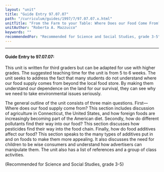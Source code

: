 ```yaml
---
layout: "unit"
title: "Guide Entry 97.07.07"
path: "/curriculum/guides/1997/7/97.07.07.x.html"
unitTitle: "From the Farm to your Table: Where Does our Food Come From?"
unitAuthor: "Roberta A. Mazzucco"
keywords: ""
recommendedFor: "Recommended for Science and Social Studies, grade 3-5"
---
```

<body>
<hr/>
<h4>
Guide Entry to 97.07.07:
</h4>
This unit is written for third graders but can be adapted for use with higher grades. The suggested teaching time for the unit is from 5 to 6 weeks. The unit seeks to address the fact that many students do not understand where our food supply comes from beyond the local food store. By making them understand our dependence on the land for our survival, they can see why we need to take environmental issues seriously.
<p>
The general outline of the unit consists of three main questions. First—Where does our food supply come from? This section includes discussion of agriculture in Connecticut, the United States, and how foreign foods are increasingly becoming part of the American diet. Secondly, how do different pollutants find their way into our food? This section discusses how pesticides find their way into the food chain. Finally, how do food additives affect our food? This section speaks to the many types of additives put in and on foods to make them more appealing. It also discusses the need for children to be wise consumers and understand how advertisers can manipulate them. The unit also has a list of references and a group of class activities.
</p>
<p>
(Recommended for Science and Social Studies, grade 3-5)
</p>
</body>